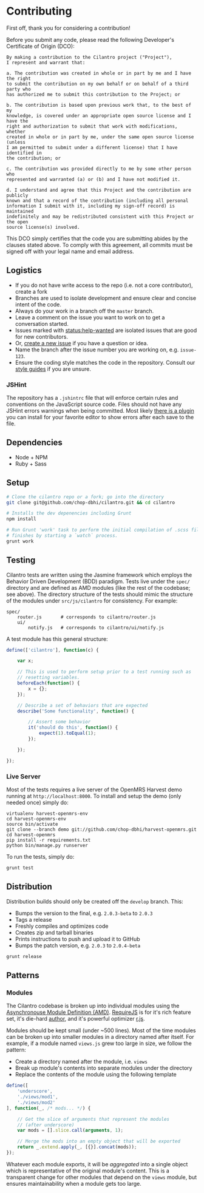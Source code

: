 # Contributing

First off, thank you for considering a contribution!

Before you submit any code, please read the following Developer's Certificate of Origin (DCO):

```
By making a contribution to the Cilantro project ("Project"),
I represent and warrant that:

a. The contribution was created in whole or in part by me and I have the right
to submit the contribution on my own behalf or on behalf of a third party who
has authorized me to submit this contribution to the Project; or

b. The contribution is based upon previous work that, to the best of my
knowledge, is covered under an appropriate open source license and I have the
right and authorization to submit that work with modifications, whether
created in whole or in part by me, under the same open source license (unless
I am permitted to submit under a different license) that I have identified in
the contribution; or

c. The contribution was provided directly to me by some other person who
represented and warranted (a) or (b) and I have not modified it.

d. I understand and agree that this Project and the contribution are publicly
known and that a record of the contribution (including all personal
information I submit with it, including my sign-off record) is maintained
indefinitely and may be redistributed consistent with this Project or the open
source license(s) involved.
```

This DCO simply certifies that the code you are submitting abides by the clauses stated above. To comply with this agreement, all commits must be signed off with your legal name and email address.

## Logistics

- If you do not have write access to the repo (i.e. not a core contributor), create a fork
- Branches are used to isolate development and ensure clear and concise intent of the code.
- Always do your work in a branch off the `master` branch.
- Leave a comment on the issue you want to work on to get a conversation started.
- Issues marked with [status:help-wanted](https://github.com/chop-dbhi/cilantro/labels/status%3Ahelp-wanted) are isolated issues that are good for new contributors.
- Or, [create a new issue](https://github.com/chop-dbhi/cilantro/issues/) if you have a question or idea.
- Name the branch after the issue number you are working on, e.g. `issue-123`.
- Ensure the coding style matches the code in the repository. Consult our [style guides](https://github.com/chop-dbhi/style-guides/) if you are unsure.

### JSHint

The repository has a `.jshintrc` file that will enforce certain rules and conventions on the JavaScript source code. Files should not have any JSHint errors warnings when being committed. Most likely [there is a plugin](http://www.jshint.com/install/) you can install for your favorite editor to show errors after each save to the file.

## Dependencies

- Node + NPM
- Ruby + Sass

## Setup

```bash
# Clone the cilantro repo or a fork; go into the directory
git clone git@github.com/chop-dbhi/cilantro.git && cd cilantro

# Installs the dev depenencies including Grunt
npm install

# Run Grunt 'work' task to perform the initial compilation of .scss files, it
# finishes by starting a `watch` process.
grunt work
```

## Testing

Cilantro tests are written using the Jasmine framework which employs the Behavior Driven Development (BDD) paradigm. Tests live under the `spec/` directory and are defined as AMD modules (like the rest of the codebase; see above). The directory structure of the tests should mimic the structure of the modules under `src/js/cilantro` for consistency. For example:

```
spec/
    router.js       # corresponds to cilantro/router.js
    ui/
        notify.js   # corresponds to cilantro/ui/notify.js
```

A test module has this general structure:

```javascript
define(['cilantro'], function(c) {

    var x;

    // This is used to perform setup prior to a test running such as
    // resetting variables.
    beforeEach(function() {
        x = {};
    });

    // Describe a set of behaviors that are expected
    describe('Some functionality', function() {

        // Assert some behavior
        it('should do this', function() {
            expect(1).toEqual(1);
        });

    });

});
```

### Live Server

Most of the tests requires a live server of the OpenMRS Harvest demo running at `http://localhost:8000`. To install and setup the demo (only needed once) simply do:

```
virtualenv harvest-openmrs-env
cd harvest-openmrs-env
source bin/activate
git clone --branch demo git://github.com/chop-dbhi/harvest-openmrs.git
cd harvest-openmrs
pip install -r requirements.txt
python bin/manage.py runserver
```

To run the tests, simply do:

```bash
grunt test
```

## Distribution

Distribution builds should only be created off the `develop` branch. This:

- Bumps the version to the final, e.g. `2.0.3-beta` to `2.0.3`
- Tags a release
- Freshly compiles and optimizes code
- Creates zip and tarball binaries
- Prints instructions to push and upload it to GitHub
- Bumps the patch version, e.g. `2.0.3` to `2.0.4-beta`

```bash
grunt release
```

## Patterns

### Modules

The Cilantro codebase is broken up into individual modules using the [Asynchronouse Module Definition (AMD)](https://github.com/amdjs/amdjs-api/wiki/AMD). [RequireJS](http://requirejs.org/) is for it's rich feature set, it's die-hard [author](http://jrburke.com/), and it's powerful optimizer [r.js](https://github.com/jrburke/r.js).

Modules should be kept small (under ~500 lines). Most of the time modules can be broken up into smaller modules in a directory named after itself. For example, if a module named `views.js` grew too large in size, we follow the pattern:

- Create a directory named after the module, i.e. `views`
- Break up module's contents into separate modules under the directory
- Replace the contents of the module using the following template

```javascript
define([
    'underscore',
    './views/mod1',
    './views/mod2'
], function(_, /* mods... */) {

    // Get the slice of arguments that represent the modules
    // (after underscore)
    var mods = [].slice.call(arguments, 1);

    // Merge the mods into an empty object that will be exported
    return _.extend.apply(_, [{}].concat(mods));
});
```

Whatever each module exports, it will be _aggregated_ into a single object which is representative of the original module's content. This is a transparent change for other modules that depend on the `views` module, but ensures maintainability when a module gets too large.
